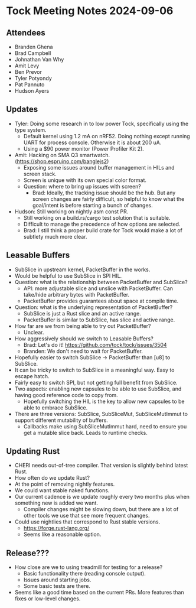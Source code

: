 # Tock Meeting Notes 2024-09-06

## Attendees

- Branden Ghena
- Brad Campbell
- Johnathan Van Why
- Amit Levy
- Ben Prevor
- Tyler Potyondy
- Pat Pannuto
- Hudson Ayers


## Updates

- Tyler: Doing some research in to low power Tock, specifically using the type
  system.
  - Default kernel using 1.2 mA on nRF52. Doing nothing except running UART for
    process console. Otherwise it is about 200 uA.
  - Using a $90 power monitor (Power Profiler Kit 2).
- Amit: Hacking on SMA Q3 smartwatch. (https://shop.espruino.com/banglejs2)
  - Exposing some issues around buffer management in HILs and screen stack.
  - Screen is unique with its own special color format.
  - Question: where to bring up issues with screen?
    - Brad: Ideally, the tracking issue should be the hub. But any screen
      changes are fairly difficult, so helpful to know what the goal/intent is
      before starting a bunch of changes.
- Hudson: Still working on nightly asm const PR.
  - Still working on a build.rs/cargo test solution that is suitable.
  - Difficult to manage the precedence of how options are selected.
  - Brad: I still think a proper build crate for Tock would make a lot of
    subtlety much more clear.


## Leasable Buffers

- SubSlice in upstream kernel, PacketBuffer in the works.
- Would be helpful to use SubSlice in SPI HIL.
- Question: what is the relationship between PacketBuffer and SubSlice?
  - API: more adjustable slice and unslice with PacketBuffer. Can take/hide
    arbitrary bytes with PacketBuffer.
  - PacketBuffer provides guarantees about space at compile time.
- Question: what is the underlying representation of PacketBuffer?
  - SubSlice is just a Rust slice and an active range.
  - PacketBuffer is similar to SubSlice, has slice and active range.
- How far are we from being able to try out PacketBuffer?
  - Unclear.
- How aggressively should we switch to Leasable Buffers?
  - Brad: Let's do it! https://github.com/tock/tock/issues/3504
  - Branden: We don't need to wait for PacketBuffer.
- Hopefully easier to switch SubSlice -> PacketBuffer than [u8] to SubSlice.
- It can be tricky to switch to SubSlice in a meaningful way. Easy to escape
  hatch.
- Fairly easy to switch SPI, but not getting full benefit from SubSlice.
- Two aspects: enabling new capsules to be able to use SubSlice, and having good
  reference code to copy from.
  - Hopefully switching the HIL is the key to allow new capsules to be able to
    embrace SubSlice.
- There are three versions: SubSlice, SubSliceMut, SubSliceMutImmut to support
  different mutability of buffers.
  - Callbacks make using SubSliceMutImmut hard, need to ensure you get a mutable
    slice back. Leads to runtime checks.


## Updating Rust

- CHERI needs out-of-tree compiler. That version is slightly behind latest Rust.
- How often do we update Rust?
- At the point of removing nightly features.
- We could want stable naked functions.
- Our current cadence is we update roughly every two months plus when something
  new is added we want.
  - Compiler changes might be slowing down, but there are a lot of other tools
    we use that see more frequent changes.
- Could use nightlies that correspond to Rust stable versions.
  - https://forge.rust-lang.org/
  - Seems like a reasonable option.


## Release???

- How close are we to using treadmill for testing for a release?
  - Basic functionality there (reading console output).
  - Issues around starting jobs.
  - Some basic tests are there.
- Seems like a good time based on the current PRs. More features than fixes or
  low-level changes.
